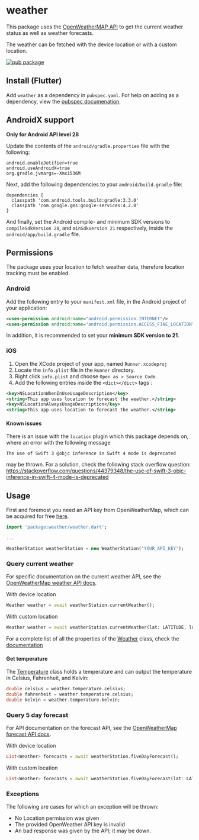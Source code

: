 # weather
This package uses the [OpenWeatherMAP API](https://openweathermap.org/) to get the current weather status as well as weather forecasts.

The weather can be fetched with the device location or with a custom location.

[![pub package](https://img.shields.io/pub/v/weather.svg)](https://pub.dartlang.org/packages/weather)

## Install (Flutter)
Add ```weather``` as a dependency in  `pubspec.yaml`.
For help on adding as a dependency, view the [pubspec documenation](https://flutter.io/using-packages/).
## AndroidX support
**Only for Android API level 28**

Update the contents of the `android/gradle.properties` file with the following:
```
android.enableJetifier=true
android.useAndroidX=true
org.gradle.jvmargs=-Xmx1536M
```

Next, add the following dependencies to your `android/build.gradle` file:
```
dependencies {
  classpath 'com.android.tools.build:gradle:3.3.0'
  classpath 'com.google.gms:google-services:4.2.0'
} 
```

And finally, set the Android compile- and minimum SDK versions to `compileSdkVersion 28`, and `minSdkVersion 21` respectively, inside the `android/app/build.gradle` file.

## Permissions
The package uses your location to fetch weather data, therefore location tracking must be enabled.


### Android
Add the following entry to your `manifest.xml` file, in the Android project of your application:

```xml
<uses-permission android:name="android.permission.INTERNET"/>
<uses-permission android:name="android.permission.ACCESS_FINE_LOCATION" />
```

In addition, it is recommended to set your __minimum SDK version to 21__.

### iOS
1. Open the XCode project of your app, named `Runner.xcodeproj`
2. Locate the `info.plist` file in the `Runner` directory.
3. Right click `info.plist` and choose `Open as > Source Code`.
4. Add the following entries inside the `<dict></dict>` tags`:

```xml
<key>NSLocationWhenInUseUsageDescription</key>
<string>This app uses location to forecast the weather.</string>
<key>NSLocationAlwaysUsageDescription</key>
<string>This app uses location to forecast the weather.</string>
```

#### Known issues
There is an issue with the `location` plugin which this package depends on, where an error with the following message 

`The use of Swift 3 @objc inference in Swift 4 mode is deprecated` 

may be thrown. For a solution, check the following stack overflow question:
https://stackoverflow.com/questions/44379348/the-use-of-swift-3-objc-inference-in-swift-4-mode-is-deprecated


## Usage
First and foremost you need an API key from OpenWeatherMap, which can be acquired for free [here](https://openweathermap.org/price).

```dart
import 'package:weather/weather.dart';

...

WeatherStation weatherStation = new WeatherStation("YOUR_API_KEY");
```
### Query current weather
For specific documentation on the current weather API, see the [OpenWeatherMap weather API docs](https://openweathermap.org/current).

With device location
```dart
Weather weather = await weatherStation.currentWeather();
```

With custom location
```dart
Weather weather = await weatherStation.currentWeather(lat: LATITUDE, lon: LONGITUDE);
```
For a complete list of all the properties of the [Weather](https://pub.dartlang.org/documentation/weather/latest/weather/Weather-class.html) class, check the [documentation](https://pub.dartlang.org/documentation/weather/latest/weather/Weather-class.html)

#### Get temperature
The [Temperature](https://pub.dartlang.org/documentation/weather/latest/weather/Temperature-class.html) class holds a temperature and can output the temperature in Celsius, Fahrenheit, and Kelvin:
```dart
double celsius = weather.temperature.celsius;
double fahrenheit = weather.temperature.celsius;
double kelvin = weather.temperature.kelvin;
```

### Query 5 day forecast
For API documentation on the forecast API, see the [OpenWeatherMap forecast API docs](https://openweathermap.org/forecast5).

With device location
```dart
List<Weather> forecasts = await weatherStation.fiveDayForecast();
```

With custom location
```dart
List<Weather> forecasts = await weatherStation.fiveDayForecast(lat: LATITUDE, lon: LONGITUDE);
```

### Exceptions
The following are cases for which an exception will be thrown:

* No Location permission was given
* The provided OpenWeather API key is invalid
* An bad response was given by the API; it may be down.

